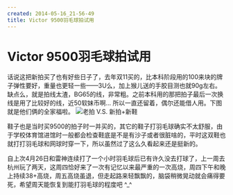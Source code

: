 ```yaml
---
created: 2014-05-16_21-56-49
title: Victor 9500羽毛球拍试用
---
```


# Victor 9500羽毛球拍试用

话说这把新拍买了也有好些日子了，去年双11买的，比本科阶段用的100来块的牌子弹性要好，重量也更轻一些——3U么，加上猴儿送的手胶目测也就90g左右。缺点么，就是拍线太渣，BG65的线，非常粗。之前本科用的那把拍子最后一次换线是用了比较好的线，近50软妹币啊... 所以一直还留着，偶尔还能借人用。下图就是他们俩的全家福啦。
![老拍 V.S. 新拍+新鞋](http://7xojrx.com1.z0.glb.clouddn.com/images/2014/201404/2014-04-26_22-14-05.jpg)  

鞋子也是当时买9500的拍子时一并买的，其它的鞋子打羽毛球确实不太舒服，由于学校体育馆进馆时一般都会检查鞋底是不是有沙子或者很脏啥的，平时这双鞋也就打打羽毛球和网球时穿一下，所以虽然过了这么久看起来还是挺新的。

自上次4月26日和雷神连续打了一个小时羽毛球后已有许久没去打球了，上一周去杭州玩了两天，这周四恰好来了一次有记忆以来最严重的一次高烧，周四下午和晚上持续38+高烧，周五高烧虽退，但走起路来轻飘飘的，脑袋稍微晃动就会痛得要死，希望周天能恢复到能打羽毛球的程度吧 ^\_^